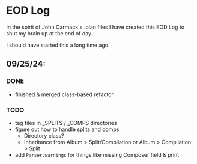 # EOD Log

In the spirit of John Carmack's .plan files I have created this EOD Log to shut my brain up at the end of day.

I should have started this a long time ago.

## 09/25/24:

### DONE

- finished & merged class-based refactor

### TODO

- tag files in \_SPLITS / \_COMPS directories
- figure out how to handle splits and comps
  - Directory class?
  - Inheritance from Album > Split/Compilation or Album > Compilation > Split
- add `Parser.warnings` for things like missing Composer field & print
